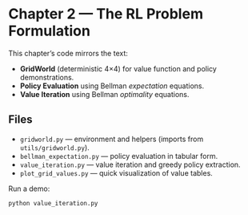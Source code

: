 # Chapter 2 — The RL Problem Formulation

This chapter’s code mirrors the text:
- **GridWorld** (deterministic 4×4) for value function and policy demonstrations.
- **Policy Evaluation** using Bellman *expectation* equations.
- **Value Iteration** using Bellman *optimality* equations.

## Files
- `gridworld.py` — environment and helpers (imports from `utils/gridworld.py`).
- `bellman_expectation.py` — policy evaluation in tabular form.
- `value_iteration.py` — value iteration and greedy policy extraction.
- `plot_grid_values.py` — quick visualization of value tables.

Run a demo:
```bash
python value_iteration.py
```

